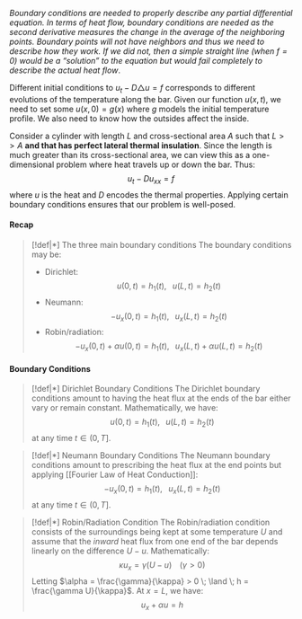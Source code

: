 *Boundary conditions are needed to properly describe any partial differential equation. In terms of heat flow, boundary conditions are needed as the second derivative measures the change in the average of the neighboring points. Boundary points will not have neighbors and thus we need to describe how they work. If we did not, then a simple straight line (when $f = 0$) would be a “solution” to the equation but would fail completely to describe the actual heat flow*. 

Different initial conditions to $u_t - D\triangle u = f$ corresponds to different evolutions of the temperature along the bar. Given our function $u(x,t)$, we need to set some $u(x,0) = g(x)$ where $g$ models the initial temperature profile. We also need to know how the outsides affect the inside.

Consider a cylinder with length $L$ and cross-sectional area $A$ such that $L >> A$ **and that has perfect lateral thermal insulation**. Since the length is much greater than its cross-sectional area, we can view this as a one-dimensional problem where heat travels up or down the bar. Thus: $$u_t -Du_{xx} = f$$where $u$ is the heat and $D$ encodes the thermal properties. Applying certain boundary conditions ensures that our problem is well-posed.

#### Recap
>[!def|*] The three main boundary conditions
>The boundary conditions may be:
>- Dirichlet: $$u(0,t) = h_1(t), \;\;\; u(L,t) = h_2(t)$$
>- Neumann: $$-u_x (0,t) = h_1(t), \;\;\; u_x(L,t) = h_2(t)$$
>- Robin/radiation: $$-u_x(0,t)+\alpha u(0,t) =h_1(t), \; \;\; u_x(L,t)+ \alpha u (L,t) = h_2(t)$$
#### Boundary Conditions

>[!def|*] Dirichlet Boundary Conditions
>The Dirichlet boundary conditions amount to having the heat flux at the ends of the bar either vary or remain constant. Mathematically, we have: $$u(0,t) = h_1(t), \;\;\; u(L,t) = h_2(t)$$at any time $t \in (0,T]$. 

>[!def|*] Neumann Boundary Conditions
>The Neumann boundary conditions amount to prescribing the heat flux at the end points but applying [[Fourier Law of Heat Conduction]]: $$-u_x(0,t)=h_1(t), \;\;\;u_x(L,t)=h_2(t)$$at any time $t \in (0,T]$.

>[!def|*] Robin/Radiation Condition
>The Robin/radiation condition consists of the surroundings being kept at some temperature $U$ and assume that the *inward* heat flux from one end of the bar depends linearly on the difference $U-u$. Mathematically: $$\kappa u_x = \gamma (U-u) \;\;\;\; (\gamma > 0)$$Letting $\alpha = \frac{\gamma}{\kappa} > 0 \; \land \; h = \frac{\gamma U}{\kappa}$. At $x = L$, we have: $$u_x + \alpha u = h$$

